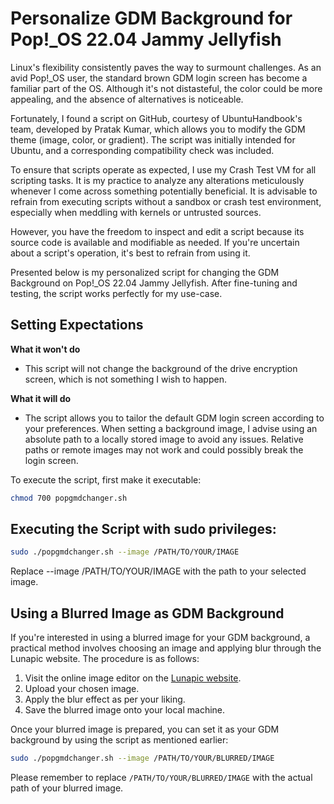 # Personalize GDM Background for Pop!_OS 22.04 Jammy Jellyfish

Linux's flexibility consistently paves the way to surmount challenges. As an avid Pop!_OS user, the standard brown GDM login screen has become a familiar part of the OS. Although it's not distasteful, the color could be more appealing, and the absence of alternatives is noticeable.

Fortunately, I found a script on GitHub, courtesy of UbuntuHandbook's team, developed by Pratak Kumar, which allows you to modify the GDM theme (image, color, or gradient). The script was initially intended for Ubuntu, and a corresponding compatibility check was included.

To ensure that scripts operate as expected, I use my Crash Test VM for all scripting tasks. It is my practice to analyze any alterations meticulously whenever I come across something potentially beneficial. It is advisable to refrain from executing scripts without a sandbox or crash test environment, especially when meddling with kernels or untrusted sources.

However, you have the freedom to inspect and edit a script because its source code is available and modifiable as needed. If you're uncertain about a script's operation, it's best to refrain from using it.

Presented below is my personalized script for changing the GDM Background on Pop!_OS 22.04 Jammy Jellyfish. After fine-tuning and testing, the script works perfectly for my use-case.

## Setting Expectations
**What it won't do**
- This script will not change the background of the drive encryption screen, which is not something I wish to happen.

**What it will do**
- The script allows you to tailor the default GDM login screen according to your preferences. When setting a background image, I advise using an absolute path to a locally stored image to avoid any issues. Relative paths or remote images may not work and could possibly break the login screen.

To execute the script, first make it executable:
```bash
chmod 700 popgmdchanger.sh
```
## Executing the Script with sudo privileges:
```bash
sudo ./popgmdchanger.sh --image /PATH/TO/YOUR/IMAGE
```
Replace --image /PATH/TO/YOUR/IMAGE with the path to your selected image.

## Using a Blurred Image as GDM Background

If you're interested in using a blurred image for your GDM background, a practical method involves choosing an image and applying blur through the Lunapic website. The procedure is as follows:

1. Visit the online image editor on the [Lunapic website](https://www12.lunapic.com/editor/?action=blur).
2. Upload your chosen image.
3. Apply the blur effect as per your liking.
4. Save the blurred image onto your local machine.

Once your blurred image is prepared, you can set it as your GDM background by using the script as mentioned earlier:

```bash
sudo ./popgmdchanger.sh --image /PATH/TO/YOUR/BLURRED/IMAGE
```
Please remember to replace `/PATH/TO/YOUR/BLURRED/IMAGE` with the actual path of your blurred image.

